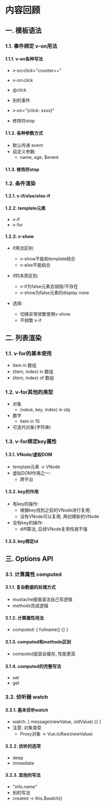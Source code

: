 # 内容回顾

## 一. 模板语法

### 1.1. 事件绑定 v-on用法

#### 1.1.1. v-on各种写法

* v-on:click="counter++"
* v-on:click
* @click
* 别的事件
* v-on="{click: xxxx}"

* 修饰符stop



#### 1.1.2. 各种参数方式

* 默认传递 event
* 自定义参数:
  * name, age, $event





#### 1.1.3. 修饰符stop





### 1.2. 条件渲染

#### 1.2.1. v-if/else/else-if





#### 1.2.2. template元素

* v-if
* v-for





#### 1.2.3. v-show

* if用法区别:
  * v-show不能和template结合
  * v-else不能结合

* if的本质区别:
  * v-if为false元素会销毁/不存在
  * v-show为false元素的display none
* 选择:
  * 切换非常频繁使用v-show
  * 不频繁 v-if



## 二. 列表渲染

### 1.1. v-for的基本使用

* item in 数组
* (item, index) in 数组
* (item, index) of 数组



### 1.2. v-for其他的类型

* 对象
  * (value, key, index) in obj
* 数字
  * item in 10
* 可迭代对象(字符串)





### 1.3. v-for绑定key属性

#### 1.3.1. VNode/虚拟DOM

* template元素 -> VNode
* 虚拟DOM作用之一:
  * 跨平台



#### 1.3.2. key的作用

* 有key的操作:
  * 根据key找到之前的VNode进行复用;
  * 没有VNode可以复用, 再创建新的VNode
* 没有key的操作:
  * diff算法, 后续VNode复用性就不强



#### 1.3.3. key绑定id





## 三. Options API

### 3.1. 计算属性 computed

#### 3.1.1. 复杂数据的处理方式

* mustache插值语法自己写逻辑
* methods完成逻辑





#### 3.1.2. 计算属性用法

* computed: { fullname() {} }





#### 3.1.3. computed和methods区别

* computed底层会缓存, 性能更高





#### 3.1.4. computed的完整写法

* set
* get





### 3.2. 侦听器 watch

#### 3.2.1. 基本侦听watch

* watch: { message(newValue, oldValue) {} }
* 注意: 对象类型
  * Proxy对象 -> Vue.toRaw(newValue)



#### 3.2.2. 侦听的选项

* deep
* immediate



#### 3.2.3. 其他的写法

* "info.name"
* 别的写法
* created -> this.$watch()




























